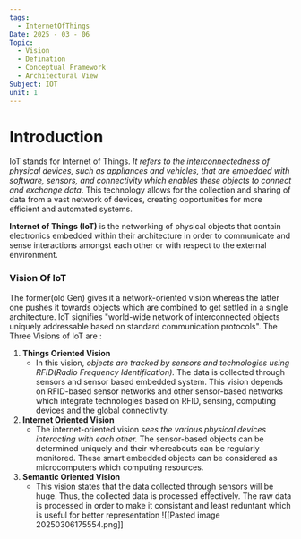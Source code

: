 ```yaml
---
tags:
  - InternetOfThings
Date: 2025 - 03 - 06
Topic:
  - Vision
  - Defination
  - Conceptual Framework
  - Architectural View
Subject: IOT
unit: 1
---
```

# Introduction
IoT stands for Internet of Things. *It refers to the interconnectedness of physical devices, such as appliances and vehicles, that are embedded with software, sensors, and connectivity which enables these objects to connect and exchange data*. This technology allows for the collection and sharing of data from a vast network of devices, creating opportunities for more efficient and automated systems.

**Internet of Things (IoT)** is the networking of physical objects that contain electronics embedded within their architecture in order to communicate and sense interactions amongst each other or with respect to the external environment.

### Vision Of IoT
The former(old Gen) gives it a network-oriented vision whereas the latter one pushes it towards objects which are combined to get settled in a single architecture. 
IoT signifies "world-wide network of interconnected objects uniquely addressable based on standard communication protocols".
The Three Visions of IoT are : 
1. **Things Oriented Vision**
	- In this vision, *objects are tracked by sensors and technologies using RFID(Radio Frequency Identification).* The data is collected through sensors and sensor  based embedded system. This vision depends on RFID-based sensor networks and other sensor-based networks which integrate technologies based on RFID, sensing, computing devices and the global connectivity.
2. **Internet Oriented Vision**
	- The internet-oriented vision *sees the various physical devices interacting with each other.* The sensor-based objects can be determined uniquely and their whereabouts can be regularly monitored. These smart embedded objects can be considered as microcomputers which computing resources.
3. **Semantic Oriented Vision**
	- This vision states that the data collected through sensors will be huge. Thus, the collected data is processed effectively. The raw data is processed in order to make it consistant and least reduntant which is useful for better representation 
![[Pasted image 20250306175554.png]]
